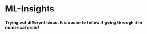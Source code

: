 # ML-Insights

#### Trying out different ideas. It is easier to follow if going through it in numerical order!
